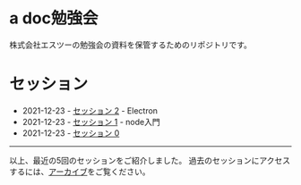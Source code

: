 # a doc勉強会
株式会社エスツーの勉強会の資料を保管するためのリポジトリです。
# セッション

* 2021-12-23 - [セッション 2](./sessions/2022-01-20/index.md) - Electron
* 2021-12-23 - [セッション 1](./sessions/2022-01-13/index.md) - node入門
* 2021-12-23 - [セッション 0](./sessions/2021-12-23/index.md)

------

以上、最近の5回のセッションをご紹介しました。
過去のセッションにアクセスするには、[アーカイブ](./archive.md)をご覧ください。

